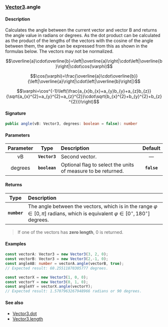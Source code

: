 ### [Vector3](./vector3.md).angle
#### Description
Calculates the angle between the current vector and vector B and returns the angle value in radians or degrees. As the dot product can be calculated as the product of the lengths of the vectors with the cosine of the angle between them, the angle can be expressed from this as shown in the formulas below. The vectors may not be normalized.
```math
\overline{a}\cdot\overline{b}=\left|\overline{a}\right|\cdot\left|\overline{b}\right|\cdot\cos(\varphi)
```
```math
\cos(\varphi)=\frac{\overline{a}\cdot\overline{b}}{\left|\overline{a}\right|\cdot\left|\overline{b}\right|}
```
```math
\varphi=\cos^{-1}\left(\frac{a_{x}b_{x}+a_{y}b_{y}+a_{z}b_{z}}
{\sqrt{a_{x}^{2}+a_{y}^{2}+a_{z}^{2}}\cdot\sqrt{b_{x}^{2}+b_{y}^{2}+b_{z}^{2}}}\right)
```

#### Signature
```typescript
public angle(vB: Vector3, degrees: boolean = false): number
```
#### Parameters
|Parameter|Type|Description|Default|
|:-:|:-:|:-|:-:|
|vB|**`Vector3`**|Second vector.|—|
|degrees|**`boolean`**|Optional flag to select the units of measure to be returned.|**`false`**|

#### Returns
|Type|Description|
|:-:|:-|
|**`number`**|The angle between the vectors, which is in the range $\varphi\in\left[0,\pi\right]$ radians, which is equivalent $\varphi\in\left[0^\circ,180^\circ\right]$ degrees.|
> If one of the vectors has **zero length**, 0 is returned.

#### Examples
```typescript
const vectorA: Vector3 = new Vector3(3, 2, 0);
const vectorB: Vector3 = new Vector3(2,-1, 0);
const angleAB: number = vectorA.angle(vectorB, true);
// Expected result: 60.25511870305777 degrees.

const vectorX = new Vector3(1, 0, 0);
const vectorY = new Vector3(0, 1, 0);
const angleXY = vectorX.angle(vectorY);
// Expected result: 1.5707963267948966 radians or 90 degrees.
```

#### See also
- [Vector3.dot](./vector3.dot.md)
- [Vector3.length](./vector3.length.md)